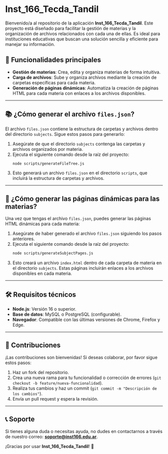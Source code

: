 # Inst_166_Tecda_Tandil

Bienvenido/a al repositorio de la aplicación **Inst_166_Tecda_Tandil**. Este proyecto está diseñado para facilitar la gestión de materias y la organización de archivos relacionados con cada una de ellas. Es ideal para instituciones educativas que buscan una solución sencilla y eficiente para manejar su información.

## 🚀 Funcionalidades principales

- **Gestión de materias**: Crea, edita y organiza materias de forma intuitiva.
- **Carga de archivos**: Sube y organiza archivos mediante la creación de carpetas específicas para cada materia.
- **Generación de páginas dinámicas**: Automatiza la creación de páginas HTML para cada materia con enlaces a los archivos disponibles.

---



## 📚 ¿Cómo generar el archivo `files.json`?

El archivo `files.json` contiene la estructura de carpetas y archivos dentro del directorio `subjects`. Sigue estos pasos para generarlo:

1. Asegúrate de que el directorio `subjects` contenga las carpetas y archivos organizados por materia.
2. Ejecuta el siguiente comando desde la raíz del proyecto:
   ```bash
   node scripts/generateFileTree.js
   ```
3. Esto generará un archivo `files.json` en el directorio `scripts`, que incluirá la estructura de carpetas y archivos.

---



## 📂 ¿Cómo generar las páginas dinámicas para las materias?

Una vez que tengas el archivo `files.json`, puedes generar las páginas HTML dinámicas para cada materia:

1. Asegúrate de haber generado el archivo `files.json` siguiendo los pasos anteriores.
2. Ejecuta el siguiente comando desde la raíz del proyecto:
   ```bash
   node scripts/generateSubjectPages.js
   ```
3. Esto creará un archivo `index.html` dentro de cada carpeta de materia en el directorio `subjects`. Estas páginas incluirán enlaces a los archivos disponibles en cada materia.

---

## 🛠️ Requisitos técnicos

- **Node.js**: Versión 16 o superior.
- **Base de datos**: MySQL o PostgreSQL (configurable).
- **Navegador**: Compatible con las últimas versiones de Chrome, Firefox y Edge.

---

## 🤝 Contribuciones

¡Las contribuciones son bienvenidas! Si deseas colaborar, por favor sigue estos pasos:

1. Haz un fork del repositorio.
2. Crea una nueva rama para tu funcionalidad o corrección de errores (`git checkout -b feature/nueva-funcionalidad`).
3. Realiza tus cambios y haz un commit (`git commit -m "Descripción de los cambios"`).
4. Envía un pull request y espera la revisión.

---

## 📞 Soporte

Si tienes alguna duda o necesitas ayuda, no dudes en contactarnos a través de nuestro correo: **soporte@inst166.edu.ar**.

¡Gracias por usar **Inst_166_Tecda_Tandil**! 🎉
